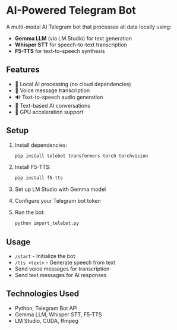 # AI-Powered Telegram Bot

A multi-modal AI Telegram bot that processes all data locally using:
- **Gemma LLM** (via LM Studio) for text generation
- **Whisper STT** for speech-to-text transcription
- **F5-TTS** for text-to-speech synthesis

## Features

- 🤖 Local AI processing (no cloud dependencies)
- 🎤 Voice message transcription
- 🔊 Text-to-speech audio generation
- 💬 Text-based AI conversations
- 🚀 GPU acceleration support

## Setup

1. Install dependencies:
   ```bash
   pip install telebot transformers torch torchvision
   ```

2. Install F5-TTS:
   ```bash
   pip install f5-tts
   ```

3. Set up LM Studio with Gemma model

4. Configure your Telegram bot token

5. Run the bot:
   ```bash
   python import_telebot.py
   ```

## Usage

- `/start` - Initialize the bot
- `/tts <text>` - Generate speech from text
- Send voice messages for transcription
- Send text messages for AI responses

## Technologies Used

- Python, Telegram Bot API
- Gemma LLM, Whisper STT, F5-TTS
- LM Studio, CUDA, ffmpeg
